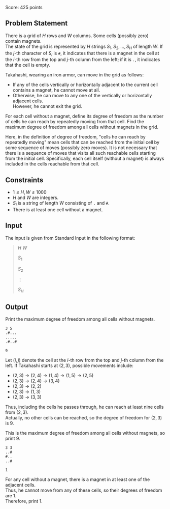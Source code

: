 Score: $425$ points

## Problem Statement

There is a grid of $H$ rows and $W$ columns. Some cells (possibly zero) contain magnets.<br>
The state of the grid is represented by $H$ strings $S_1, S_2, \ldots, S_H$ of length $W$. If the $j$-th character of $S_i$ is `#`, it indicates that there is a magnet in the cell at the $i$-th row from the top and $j$-th column from the left; if it is `.`, it indicates that the cell is empty.

Takahashi, wearing an iron armor, can move in the grid as follows:

- If any of the cells vertically or horizontally adjacent to the current cell contains a magnet, he cannot move at all.
- Otherwise, he can move to any one of the vertically or horizontally adjacent cells.<br>
However, he cannot exit the grid.

For each cell without a magnet, define its degree of freedom as the number of cells he can reach by repeatedly moving from that cell. Find the maximum degree of freedom among all cells without magnets in the grid.

Here, in the definition of degree of freedom, "cells he can reach by repeatedly moving" mean cells that can be reached from the initial cell by some sequence of moves (possibly zero moves). It is not necessary that there is a sequence of moves that visits all such reachable cells starting from the initial cell. Specifically, each cell itself (without a magnet) is always included in the cells reachable from that cell.

## Constraints

- $1 \leq H, W \leq 1000$
- $H$ and $W$ are integers.
- $S_i$ is a string of length $W$ consisting of `.` and `#`.
- There is at least one cell without a magnet.

## Input

The input is given from Standard Input in the following format:

> $H$ $W$
> 
> $S_1$
> 
> $S_2$
> 
> $\vdots$
> 
> $S_H$

## Output

Print the maximum degree of freedom among all cells without magnets.

```input1
3 5
.#...
.....
.#..#
```

```output1
9
```

Let $(i,j)$ denote the cell at the $i$-th row from the top and $j$-th column from the left. If Takahashi starts at $(2,3)$, possible movements include:

- $(2,3) \to (2,4) \to (1,4) \to (1,5) \to (2,5)$
- $(2,3) \to (2,4) \to (3,4)$
- $(2,3) \to (2,2)$
- $(2,3) \to (1,3)$
- $(2,3) \to (3,3)$

Thus, including the cells he passes through, he can reach at least nine cells from $(2,3)$.<br>
Actually, no other cells can be reached, so the degree of freedom for $(2,3)$ is $9$.

This is the maximum degree of freedom among all cells without magnets, so print $9$.

```input2
3 3
..#
#..
..#
```

```output2
1
```

For any cell without a magnet, there is a magnet in at least one of the adjacent cells.<br>
Thus, he cannot move from any of these cells, so their degrees of freedom are $1$.<br>
Therefore, print $1$.